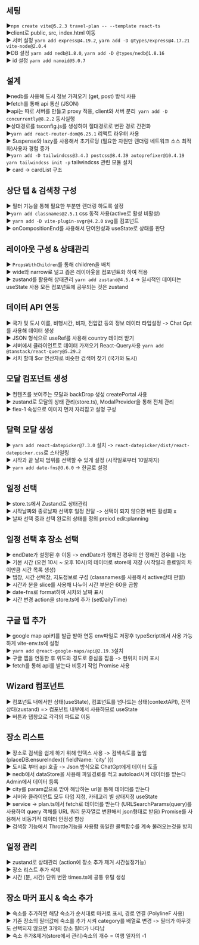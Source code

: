 # 

## 세팅 <br/>

▶`npm create vite@5.2.3 travel-plan -- --template react-ts`<br/>
▶client로 public, src, index.html 이동<br/>
▶ 서버 설정 `yarn add express@4.19.2`, `yarn add -D @types/express@4.17.21 vite-node@2.0.4`<br/>
▶DB 설정 `yarn add nedb@1.8.0`, `yarn add -D @types/nedb@1.8.16`<br/>
▶ id 설정 `yarn add nanoid@5.0.7`<br/>


## 설계 <br/>

▶nedb를 사용해 도시 정보 가져오기 (get, post) 방식 사용<br/>
▶fetch를 통해 api 통신 (JSON)<br/>
▶api는 따로 서버를 만들고 proxy 적용, client와 서버 분리` yarn add -D concurrently@8.2.2` 동시실행<br/>
▶상대경로를 tsconfig.js를 생성하여 절대경로로 변환 경로 간편화<br/>
▶`yarn add react-router-dom@6.25.1` 리액트 라우터 사용<br/>
▶ Suspense와 lazy를 사용해서 초기로딩 (필요한 자원만 렌더링 네트워크 소스 최적화)사용자 경험 증가<br/>
▶`yarn add -D tailwindcss@3.4.3 postcss@8.4.39 autoprefixer@10.4.19` `yarn tailwindcss init -p` tailwindcss 관련 모듈 설치<br/>
▶ card -> cardList 구조<br/>

## 상단 탭 & 검색창 구성 <br/>

▶ 필터 기능을 통해 필요한 부분만 렌더링 하도록 설정 <br/>
▶`yarn add classnames@2.5.1` css 동적 사용(active로 활성 비활성)<br/>
▶ `yarn add -D vite-plugin-svgr@4.2.0` svg를 컴포넌트<br/>
▶ onCompositionEnd를 사용해서 단어완성과 useState로 상태를 판단<br/>

## 레이아웃 구성 & 상태관리<br/>

▶ `PropsWithChildren`를 통해 children을 배치<br/>
▶ wide와 narrow로 넒고 좁은 레이아웃을 컴포넌트화 하여 적용<br/>
▶ zustand를 활용해 상태관리 `yarn add zustand@4.5.4` -> 일시적인 데이터는 useState 사용 모든 컴포넌트에 공유되는 것은 zustand<br/>

## 데이터 API 연동 <br/>

▶ 국가 및 도시 이름, 비행시간, 비자, 전압값 등의 정보 데이터 타입설정 -> Chat Gpt를 사용해 데이터 생성<br/>
▶ JSON 형식으로 useRef를 사용해 country 데이터 받기 <br/>
▶ 서버에서 클라이언트로 데이터 가져오기 React-Query사용 `yarn add @tanstack/react-query@5.29.2`<br/>
▶ 서치 할때 $or 연산자로 비슷한 검색어 찾기 (국가와 도시)<br/>

## 모달 컴포넌트 생성<br/>
▶ 컨텐츠를 보여주는 모달과 backDrop 생성 createPortal 사용<br/>
▶ zustand로 모달의 상태 관리(store.ts), ModalProvider을 통해 전체 관리<br/>
▶ flex-1 속성으로 이미지 먼저 자리잡고 설명 구성<br/>

## 달력 모달 생성 <br/>

▶ `yarn add react-datepicker@7.3.0` 설치 -> `react-datepicker/dist/react-datepicker.css`로 스타일링<br/>
▶ 시작과 끝 날짜 범위를 선택할 수 있게 설정 (시작일로부터 10일까지)<br/>
▶ `yarn add date-fns@3.6.0` -> 한글로 설정 

## 일정 선택  <br/>

▶ store.ts에서 Zustand로 상태관리<br/>
▶ 시작날짜와 종료날짜 선택후 일정 전달 -> 선택이 되지 않으면 버튼 활성화 x<br/>
▶ 날짜 선택 중과 선택 완료의 상태를 정의 preiod edit:planning<br/>

## 일정 선택 후 장소 선택 <br/>

▶ endDate가 설정된 후 이동 -> endDate가 정해진 경우와 안 정해진 경우를 나눔 <br/>
▶ 기본 시간 (오전 10시 ~ 오후 10시)의 데이터로 store에 저장 (시작일과 종료일의 차이만큼 시간 목록 생성)<br/>
▶ 탭창, 시간 선택창, 지도정보로 구성 (classnames를 사용해서 active상태 판별)<br/>
▶ 시간과 분을 slice를 사용해 나누어 시간 부분은 60을 곱함<br/>
▶ date-fns로 format하여 시차와 날짜 표시<br/>
▶ 시간 변경 action을 store.ts에 추가 (setDailyTime)<br/>

## 구글 맵 추가 <br/>

▶ google map api키를 발급 받아 연동 env파일로 저장후 typeScript에서 사용 가능하게 vite-env.ts에 설정 <br/>
▶ `yarn add @react-google-maps/api@2.19.3`설치 <br/>
▶ 구글 맵을 연동한 후 위도와 경도로 중심을 잡음 -> 현위치 마커 표시  <br/>
▶ fetch를 통해 api를 받는다 비동기 작업 Promise 사용<br/>

## Wizard 컴포넌트 <br/>

▶ 컴포넌트 내에서만 상태(useState), 컴포넌트를 넘나드는 상태(contextAPI), 전역상태(zustand) => 컴포넌트 내부에서 사용하므로 useState<br/>
▶ 버튼과 탭창으로 각각의 파트로 이동 <br/>

## 장소 리스트 <br/>

▶ 장소로 검색을 쉽게 하기 위해 인덱스 사용 -> 검색속도를 높임 (placeDB.ensureIndex({ fieldName: 'city' }))<br/>
▶ 도시로 부터 api 호출 -> Json 방식으로 ChatGpt에게 데이터 도출<br/>
▶ nedb에서 dataStore을 사용해 파일경로를 적고 autoload시켜 데이터를 받는다 Admin에서 데이터 등록<br/>
▶ city를 param값으로 받아 해당하는 url을 통해 데이터를 받는다 <br/>
▶ 서버와 클라이언트 모두 타입 지정, 카테고리 별 상태지정 useState<br/>
▶ service -> plan.ts에서 fetch로 데이터를 받는다 (URLSearchParams(query)를 사용하여 query 객체를 URL 쿼리 문자열로 변환해서 json형태로 받음) Promise를 사용해서 비동기적 데이터 안정성 향상<br/>
▶ 검색창 기능에서 Throttle기능을 사용함 동일한 콜백함수를 계속 불러오는것을 방지 <br/>

## 일정 관리 <br/>

▶ zustand로 상태관리 (action에 장소 추가 제거 시간설정기능) <br/>
▶ 장소 리스트 추가 삭제<br/>
▶ 시간 (분, 시간) 단위 변환 times.ts에 공통 유틸 생성<br/>

## 장소 마커 표시 & 숙소 추가 <br/>

▶ 숙소를 추가하면 해당 숙소가 순서대로 마커로 표시, 경로 연결 (PolylineF 사용)<br/>
▶ 기존 장소의 필터값에 숙소를 추가 시켜 category를 배열로 변경 -> 필터가 아무것도 선택되지 않으면 3개의 장소 필터가 나타남<br/>
▶ 숙소 추가&제거(store에서 관리)숙소의 개수 = 여행 일자의 -1


